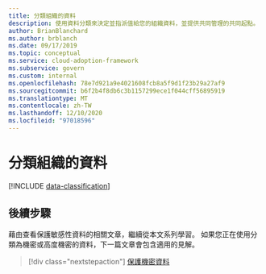 ```yaml
---
title: 分類組織的資料
description: 使用資料分類來決定並指派值給您的組織資料，並提供共同管理的共同起點。
author: BrianBlanchard
ms.author: brblanch
ms.date: 09/17/2019
ms.topic: conceptual
ms.service: cloud-adoption-framework
ms.subservice: govern
ms.custom: internal
ms.openlocfilehash: 78e7d921a9e4021608fcb8a5f9d1f23b29a27af9
ms.sourcegitcommit: b6f2b4f8db6c3b1157299ece1f044cff56895919
ms.translationtype: MT
ms.contentlocale: zh-TW
ms.lasthandoff: 12/10/2020
ms.locfileid: "97018596"
---
```

# <a name="classify-your-organizations-data"></a>分類組織的資料

[!INCLUDE [data-classification](../../../includes/data-classification.md)]

## <a name="next-steps"></a>後續步驟

藉由查看保護敏感性資料的相關文章，繼續從本文系列學習。 如果您正在使用分類為機密或高度機密的資料，下一篇文章會包含適用的見解。

> [!div class="nextstepaction"]
> [保護機密資料](/azure/architecture/data-guide/scenarios/securing-data-solutions?toc=/azure/cloud-adoption-framework/toc.json&bc=/azure/cloud-adoption-framework/_bread/toc.json)
